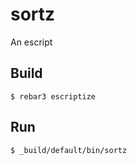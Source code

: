 sortz
=====

An escript

Build
-----

    $ rebar3 escriptize

Run
---

    $ _build/default/bin/sortz
